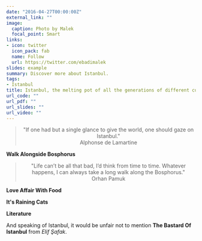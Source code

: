 ```yaml
---
date: "2016-04-27T00:00:00Z"
external_link: ""
image:
  caption: Photo by Malek 
  focal_point: Smart
links:
- icon: twitter
  icon_pack: fab
  name: Follow
  url: https://twitter.com/ebadimalek
slides: example
summary: Discover more about Istanbul.
tags:
- Istanbul
title: Istanbul, the melting pot of all the generations of different cultures
url_code: ""
url_pdf: ""
url_slides: ""
url_video: ""
---
```


>  <center> "If one had but a single glance to give the world, one should gaze on Istanbul." </center>
>
> <center> Alphonse de Lamartine </center>

**Walk Alongside Bosphorus**  

> <center> "Life can’t be all that bad, I’d think from time to time. Whatever happens, I can always take a long walk along the Bosphorus." </center>
>
> <center> Orhan Pamuk </center>



**Love Affair With Food**


**It's Raining Cats**



**Literature**

And speaking of Istanbul, it would be unfair not to mention **The Bastard Of Istanbul** from _Elif Şafak_.
